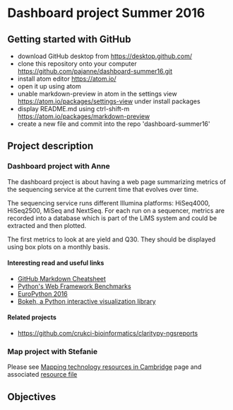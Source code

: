 # Dashboard project Summer 2016

## Getting started with GitHub
- download GitHub desktop from https://desktop.github.com/
- clone this repository onto your computer https://github.com/pajanne/dashboard-summer16.git
- install atom editor https://atom.io/
- open it up using atom
- unable markdown-preview in atom in the settings view https://atom.io/packages/settings-view under install packages
- display README.md using ctrl-shift-m https://atom.io/packages/markdown-preview
- create a new file and commit into the repo 'dashboard-summer16'

## Project description

### Dashboard project with Anne
The dashboard project is about having a web page summarizing metrics of the sequencing service at the current time that evolves over time.

The sequencing service runs different Illumina platforms: HiSeq4000, HiSeq2500, MiSeq and NextSeq. For each run on a sequencer, metrics are recorded into a database which is part of the LiMS system and could be extracted and then plotted.

The first metrics to look at are yield and Q30. They should be displayed using box plots on a monthly basis.

#### Interesting read and useful links
- [GitHub Markdown Cheatsheet](https://github.com/adam-p/markdown-here/wiki/Markdown-Cheatsheet)
- [Python's Web Framework Benchmarks](http://klen.github.io/py-frameworks-bench/)
- [EuroPython 2016](https://ep2016.europython.eu/en/)
- [Bokeh, a Python interactive visualization library](http://bokeh.pydata.org/)

#### Related projects
- https://github.com/crukci-bioinformatics/claritypy-ngsreports

### Map project with Stefanie

Please see [Mapping technology resources in Cambridge](https://github.com/pajanne/dashboard-summer16/blob/master/Mapping-locations.md) page and associated [resource file](link)

## Objectives

